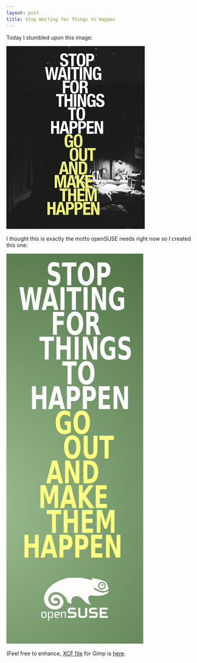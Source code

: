 ```yaml
---
layout: post
title: Stop Waiting for Things to Happen
---
```


Today I stumbled upon this image:

![happen](/assets/happen.jpg)

I thought this is exactly the motto openSUSE needs right now so I created this one:

![opensuse-happen](/assets/opensuse-happen.png)

(Feel free to enhance, [XCF file](/assets/opensuse-happen.xcf.gz) for Gimp is [here](/assets/opensuse-happen.xcf.gz).

